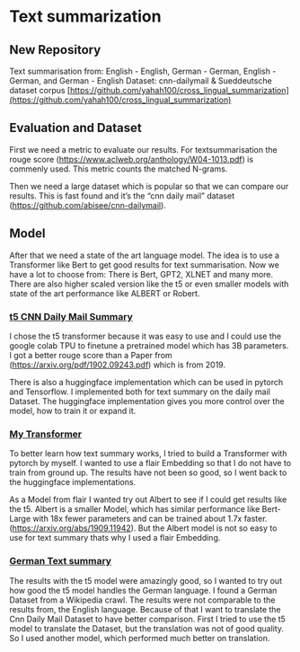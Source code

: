 # Text summarization 

## New Repository
Text summarisation from: English - English, German - German, English - German, and German - English
Dataset: cnn-dailymail & Sueddeutsche dataset corpus
[https://github.com/yahah100/cross_lingual_summarization](https://github.com/yahah100/cross_lingual_summarization)

## Evaluation and Dataset
First we need a metric to evaluate our results. For textsummarisation the rouge score (https://www.aclweb.org/anthology/W04-1013.pdf) is commenly used. This metric counts the matched N-grams. 

Then we need a large dataset which is popular so that we can compare our results. This is fast found and it’s the “cnn daily mail” dataset (https://github.com/abisee/cnn-dailymail).

## Model
After that we need a state of the art language model. The idea is to use a Transformer like Bert to get good results for text summarisation. Now we have a lot to choose from: There is Bert, GPT2, XLNET and many more. There are also higher scaled version like the t5 or even smaller models with state of the art performance like ALBERT or Robert.

### [t5 CNN Daily Mail Summary](t5)
I chose the t5 transformer because it was easy to use and I could use the google colab TPU to finetune a pretrained model which has 3B parameters. I got a better rouge score than a Paper from (https://arxiv.org/pdf/1902.09243.pdf) which is from 2019.

There is also a huggingface implementation which can be used in pytorch and Tensorflow. I implemented both for text summary on the daily mail Dataset. The huggingface implementation gives you more control over the model, how to train it or expand it. 
### [My Transformer](my_transformer_try)
To better learn how text summary works, I tried to build a Transformer with pytorch by myself. I wanted to use a flair Embedding so that I do not have to train from ground up. The results have not been so good, so I went back to the huggingface implementations.

As a Model from flair I wanted try out Albert to see if I could get results like the t5. Albert is a smaller Model, which has similar performance like Bert-Large with 18x fewer parameters and can be trained about 1.7x faster. (https://arxiv.org/abs/1909.11942). But the Albert model is not so easy to use for text summary thats why I used a flair Embedding. 

### [German Text summary](german_text_summary)
The results with the t5 model were amazingly good, so I wanted to try out how good the t5 model handles the German language. I found a German Dataset from a Wikipedia crawl. The results were not comparable to the results from, the English language. Because of that I want to translate the Cnn Daily Mail Dataset to have better comparison.
First I tried to use the t5 model to translate the Dataset, but the translation was not of good quality. So I used another model, which performed much better on translation.
     
